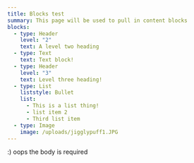 ```yaml
---
title: Blocks test
summary: This page will be used to pull in content blocks
blocks:
  - type: Header
    level: "2"
    text: A level two heading
  - type: Text
    text: Text block!
  - type: Header
    level: "3"
    text: Level three heading!
  - type: List
    liststyle: Bullet
    list:
      - This is a list thing!
      - list item 2
      - Third list item
  - type: Image
    image: /uploads/jigglypuff1.JPG
---
```

:) oops the body is required